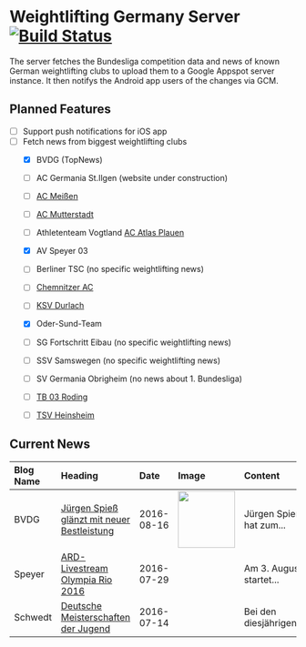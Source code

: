 # Weightlifting Germany Server [![Build Status](https://travis-ci.org/WGierke/weightlifting_germany_server.svg?branch=master)](https://travis-ci.org/WGierke/weightlifting_germany_server)

The server fetches the Bundesliga competition data and news of known German weightlifting clubs to upload them to a Google Appspot server instance.
It then notifys the Android app users of the changes via GCM.

## Planned Features
- [ ] Support push notifications for iOS app  
- [ ] Fetch news from biggest weightlifting clubs
    - [X] BVDG (TopNews)
    - [ ] AC Germania St.Ilgen (website under construction)
    - [ ] [AC Meißen](http://www.ac-meissen.de/index.php?start=1)
    - [ ] [AC Mutterstadt](http://www.ac-mutterstadt.de/index.php?start=1)
    - [ ] Athletenteam Vogtland [AC Atlas Plauen](https://acatlas.wordpress.com/)
    - [X] AV Speyer 03
    - [ ] Berliner TSC (no specific weightlifting news)
    - [ ] [Chemnitzer AC](http://chemnitzer-athletenclub.de/aktuelles/news/page/1/)
    - [ ] [KSV Durlach](http://ksvdurlach.de/news?page_n54=1)
    - [X] Oder-Sund-Team
    - [ ] SG Fortschritt Eibau (no specific weightlifting news)
    - [ ] SSV Samswegen (no specific weightlifting news)
    - [ ] SV Germania Obrigheim (no news about 1. Bundesliga)
    - [ ] [TB 03 Roding](http://www.tb03-gewichtheben.de/page/1/)
    - [ ] [TSV Heinsheim](http://gewichtheben.tsv-heinsheim.de/index.php?start=1)


## Current News

| Blog Name   | Heading                                                                                                                         | Date       | Image                                                                                                | Content                 |
|:------------|:--------------------------------------------------------------------------------------------------------------------------------|:-----------|:-----------------------------------------------------------------------------------------------------|:------------------------|
| BVDG        | [Jürgen Spieß glänzt mit neuer Bestleistung](http://www.german-weightlifting.de/juergen-spiess-glaenzt-mit-neuer-bestleistung/) | 2016-08-16 | <img src='http://www.german-weightlifting.de/wp-content/uploads/2016/08/jürgen6.png' width='100px'/> | Jürgen Spieß hat zum... |
| Speyer      | [ARD-Livestream Olympia Rio 2016](http://www.av03-speyer.de/2016/07/ard-livestream-olympia-rio-2016/)                           | 2016-07-29 |                                                                                                      | Am 3. August startet... |
| Schwedt     | [Deutsche Meisterschaften der Jugend](http://gewichtheben.blauweiss65-schwedt.de/?p=7331)                                       | 2016-07-14 |                                                                                                      | Bei den diesjährigen... |